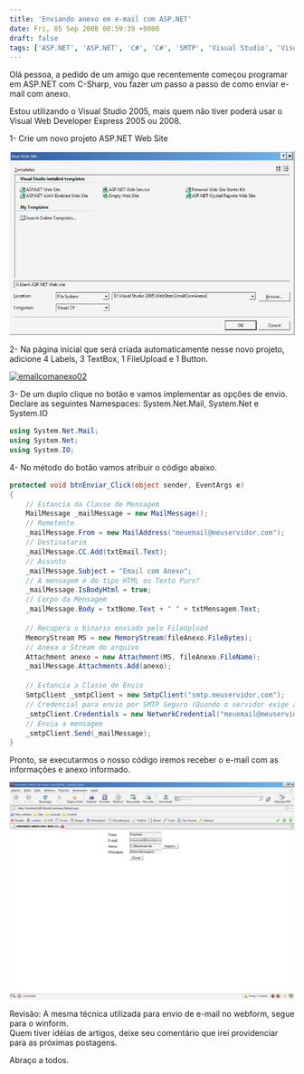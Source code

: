 ```yaml
---
title: 'Enviando anexo em e-mail com ASP.NET'
date: Fri, 05 Sep 2008 00:59:39 +0000
draft: false
tags: ['ASP.NET', 'ASP.NET', 'C#', 'C#', 'SMTP', 'Visual Studio', 'Visual Studio', 'WebForm', 'WinForm']
---
```


Olá pessoa, a pedido de um amigo que recentemente começou programar em ASP.NET com C-Sharp, vou fazer um passo a passo de como enviar e-mail com anexo.

Estou utilizando o Visual Studio 2005, mais quem não tiver poderá usar o Visual Web Developer Express 2005 ou 2008.  

  
1- Crie um novo projeto ASP.NET Web Site  
  
[![](/contents/2008/09/emailcomanexo01-1.jpg "emailcomanexo01")](/contents/2008/09/emailcomanexo01-1.jpg)  

2- Na página inicial que será criada automaticamente nesse novo projeto, adicione 4 Labels, 3 TextBox, 1 FileUpload e 1 Button.  
  
[![](/contents/2008/09/emailcomanexo02-1-300x228.jpg "emailcomanexo02")](/contents/2008/09/emailcomanexo02-1.jpg)  

3- De um duplo clique no botão e vamos implementar as opções de envio. Declare as seguintes Namespaces: System.Net.Mail, System.Net e System.IO

```csharp 
using System.Net.Mail; 
using System.Net; 
using System.IO;
```

4- No método do botão vamos atribuir o código abaixo.

```csharp
protected void btnEnviar_Click(object sender, EventArgs e)
{
	// Estancia da Classe de Mensagem
	MailMessage _mailMessage = new MailMessage();
	// Remetente
	_mailMessage.From = new MailAddress("meuemail@meuservidor.com");
	// Destinatario
	_mailMessage.CC.Add(txtEmail.Text);
	// Assunto
	_mailMessage.Subject = "Email com Anexo";
	// A mensagem é do tipo HTML ou Texto Puro?
	_mailMessage.IsBodyHtml = true;
	// Corpo da Mensagem
	_mailMessage.Body = txtNome.Text + " " + txtMensagem.Text;

	// Recupera o binario enviado pelo FileUpload
	MemoryStream MS = new MemoryStream(fileAnexo.FileBytes);
	// Anexa o Stream do arquivo
	Attachment anexo = new Attachment(MS, fileAnexo.FileName);
	_mailMessage.Attachments.Add(anexo);

	// Estancia a Classe de Envio
	SmtpClient _smtpClient = new SmtpClient("smtp.meuservidor.com");
	// Credencial para envio por SMTP Seguro (Quando o servidor exige autenticação)
	_smtpClient.Credentials = new NetworkCredential("meuemail@meuservidor.com", "123minhasenha");
	// Envia a mensagem
	_smtpClient.Send(_mailMessage);
}

```

Pronto, se executarmos o nosso código iremos receber o e-mail com as informações e anexo informado.  
  
[![](/contents/2008/09/emailcomanexo04-1.jpg "emailcomanexo04")](/contents/2008/09/emailcomanexo04-1.jpg)  
  
Revisão: A mesma técnica utilizada para envio de e-mail no webform, segue para o winform.  
Quem tiver idéias de artigos, deixe seu comentário que irei providenciar para as próximas postagens.  
  
Abraço a todos.